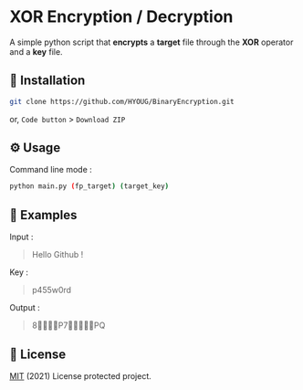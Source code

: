 # XOR Encryption / Decryption
A simple python script that **encrypts** a **target** file through the **XOR** operator and a **key** file.

## 💾 Installation
```bash
git clone https://github.com/HYOUG/BinaryEncryption.git
```
or, `Code button` > `Download ZIP`

## ⚙️ Usage
Command line mode :
```bash
python main.py (fp_target) (target_key)
```

## 📌 Examples
Input :
> Hello Github !

Key :
> p455w0rd

Output :
> 8P7PQ

## 📜 License
[MIT](https://choosealicense.com/licenses/mit/) (2021) License protected project.
